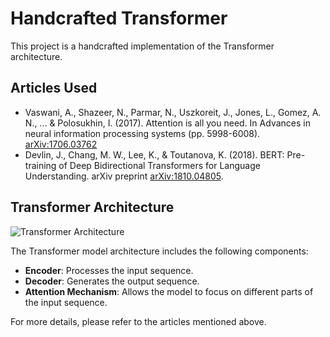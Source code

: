 # Handcrafted Transformer

This project is a handcrafted implementation of the Transformer architecture.

## Articles Used
- Vaswani, A., Shazeer, N., Parmar, N., Uszkoreit, J., Jones, L., Gomez, A. N., ... & Polosukhin, I. (2017). Attention is all you need. In Advances in neural information processing systems (pp. 5998-6008). [arXiv:1706.03762](https://arxiv.org/abs/1706.03762)
- Devlin, J., Chang, M. W., Lee, K., & Toutanova, K. (2018). BERT: Pre-training of Deep Bidirectional Transformers for Language Understanding. arXiv preprint [arXiv:1810.04805](https://arxiv.org/abs/1810.04805).

## Transformer Architecture

![Transformer Architecture](https://upload.wikimedia.org/wikipedia/commons/thumb/2/2f/Attention_Mechanism.png/800px-Attention_Mechanism.png)

The Transformer model architecture includes the following components:
- **Encoder**: Processes the input sequence.
- **Decoder**: Generates the output sequence.
- **Attention Mechanism**: Allows the model to focus on different parts of the input sequence.

For more details, please refer to the articles mentioned above.
